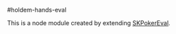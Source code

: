 #holdem-hands-eval

This is a node module created by extending [SKPokerEval](https://github.com/kennethshackleton/SKPokerEval).
